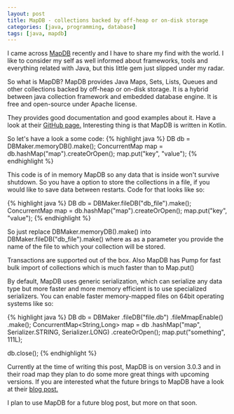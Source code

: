 ```yaml
---
layout: post
title: MapDB - collections backed by off-heap or on-disk storage
categories: [java, programming, database]
tags: [java, mapdb]
---
```


I came across [MapDB](http://www.mapdb.org/) recently and I have to share my find with the world. I like to consider my self as well informed about frameworks, tools and everything related with Java, but this little gem just slipped under my radar. 

So what is MapDB? 
MapDB provides Java Maps, Sets, Lists, Queues and other collections backed by off-heap or on-disk storage. It is a hybrid between java collection framework and embedded database engine. It is free and open-source under Apache license. 

They provides good documentation and good examples about it. Have a look at their [GitHub page.](https://github.com/jankotek/mapdb)
Interesting thing is that MapDB is written in Kotlin. 

So let's have a look a some code:
{% highlight java %} 
DB db = DBMaker.memoryDB().make();
ConcurrentMap map = db.hashMap("map").createOrOpen();
map.put("key", "value");
{% endhighlight %}


This code is of in memory MapDB so any data that is inside won't survive shutdown. So you have a option to store the collections in a file, if you would like to save data between restarts. Code for that looks like so:

{% highlight java %} 
DB db = DBMaker.fileDB("db_file").make();
ConcurrentMap map = db.hashMap("map").createOrOpen();
map.put("key", "value");
{% endhighlight %}

So just replace DBMaker.memoryDB().make() into DBMaker.fileDB("db_file").make() where as as a parameter you provide the name of the file to which your collection will be stored. 

Transactions are supported out of the box. Also MapDB has Pump for fast bulk import of collections which is much faster than to Map.put()

By default, MapDB uses generic serialization, which can serialize any data type but more faster and more memory efficient is to use specialized serializers. You can enable faster memory-mapped files on 64bit operating systems like so:

{% highlight java %} 
DB db = DBMaker
        .fileDB("file.db")
        .fileMmapEnable()
        .make();
ConcurrentMap<String,Long> map = db
        .hashMap("map", Serializer.STRING, Serializer.LONG)
        .createOrOpen();
map.put("something", 111L);

db.close();
{% endhighlight %}


Currently at the time of writing this post, MapDB is on version 3.0.3 and in their road map they plan to do some more great things with upcoming versions. If you are interested what the future brings to MapDB have a look at their [blog post.](http://www.mapdb.org/blog/rc_and_near_future/) 


I plan to use MapDB for a future blog post, but more on that soon.
